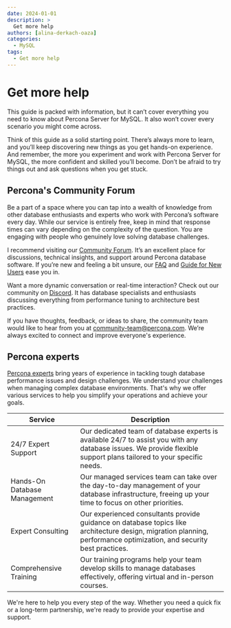 ```yaml
---
date: 2024-01-01
description: >
  Get more help
authors: [alina-derkach-oaza]
categories:
  - MySQL
tags:
  - Get more help
---
```


# Get more help

<!-- more -->

This guide is packed with information, but it can’t cover everything you need to know about Percona Server for MySQL. It also won’t cover every scenario you might come across.

Think of this guide as a solid starting point. There’s always more to learn, and you’ll keep discovering new things as you get hands-on experience. And remember, the more you experiment and work with Percona Server for MySQL, the more confident and skilled you’ll become. Don’t be afraid to try things out and ask questions when you get stuck.

## Percona's Community Forum

Be a part of a space where you can tap into a wealth of knowledge from other database enthusiasts and experts who work with Percona’s software every day. While our service is entirely free, keep in mind that response times can vary depending on the complexity of the question. You are engaging with people who genuinely love solving database challenges.

I recommend visiting our [Community Forum](https://forums.percona.com/t/welcome-to-perconas-community-forum/7). It’s an excellent place for discussions, technical insights, and support around Percona database software. If you’re new and feeling a bit unsure, our [FAQ](https://forums.percona.com/faq) and [Guide for New Users](https://forums.percona.com/t/faq-guide-for-new-users/8562) ease you in.

Want a more dynamic conversation or real-time interaction? Check out our community on [Discord](http://per.co.na/discord). It has database specialists and enthusiasts discussing everything from performance tuning to architecture best practices.

If you have thoughts, feedback, or ideas to share, the community team would like to hear from you at [community-team@percona.com](mailto:community-team@percona.com). We’re always excited to connect and improve everyone's experience.


## Percona experts

[Percona experts](https://www.percona.com/services/consulting) bring years of experience in tackling tough database performance issues and design challenges. We understand your challenges when managing complex database environments. That's why we offer various services to help you simplify your operations and achieve your goals.

| Service                    | Description                                                                                                                                                           |
|----------------------------|-----------------------------------------------------------------------------------------------------------------------------------------------------------------------|
| 24/7 Expert Support        | Our dedicated team of database experts is available 24/7 to assist you with any database issues. We provide flexible support plans tailored to your specific needs.   |
| Hands-On Database Management | Our managed services team can take over the day-to-day management of your database infrastructure, freeing up your time to focus on other priorities.               |
| Expert Consulting          | Our experienced consultants provide guidance on database topics like architecture design, migration planning, performance optimization, and security best practices.  |
| Comprehensive Training     | Our training programs help your team develop skills to manage databases effectively, offering virtual and in-person courses.                                          |

We're here to help you every step of the way. Whether you need a quick fix or a long-term partnership, we're ready to provide your expertise and support.

